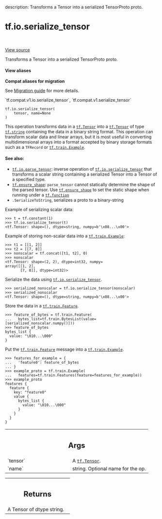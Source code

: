 description: Transforms a Tensor into a serialized TensorProto proto.

<div itemscope itemtype="http://developers.google.com/ReferenceObject">
<meta itemprop="name" content="tf.io.serialize_tensor" />
<meta itemprop="path" content="Stable" />
</div>

# tf.io.serialize_tensor

<!-- Insert buttons and diff -->

<table class="tfo-notebook-buttons tfo-api nocontent" align="left">

</table>

<a target="_blank" href="/code/stable/tensorflow/python/ops/io_ops.py">View source</a>



Transforms a Tensor into a serialized TensorProto proto.

<section class="expandable">
  <h4 class="showalways">View aliases</h4>
  <p>
<b>Compat aliases for migration</b>
<p>See
<a href="https://www.tensorflow.org/guide/migrate">Migration guide</a> for
more details.</p>
<p>`tf.compat.v1.io.serialize_tensor`, `tf.compat.v1.serialize_tensor`</p>
</p>
</section>

<pre class="devsite-click-to-copy prettyprint lang-py tfo-signature-link">
<code>tf.io.serialize_tensor(
    tensor, name=None
)
</code></pre>



<!-- Placeholder for "Used in" -->

This operation transforms data in a <a href="../../tf/Tensor.md"><code>tf.Tensor</code></a> into a <a href="../../tf/Tensor.md"><code>tf.Tensor</code></a> of type
<a href="../../tf.md#string"><code>tf.string</code></a> containing the data in a binary string format. This operation can
transform scalar data and linear arrays, but it is most useful in converting
multidimensional arrays into a format accepted by binary storage formats such
as a `TFRecord` or <a href="../../tf/train/Example.md"><code>tf.train.Example</code></a>.

#### See also:


- <a href="../../tf/io/parse_tensor.md"><code>tf.io.parse_tensor</code></a>: inverse operation of <a href="../../tf/io/serialize_tensor.md"><code>tf.io.serialize_tensor</code></a> that
transforms a scalar string containing a serialized Tensor into a Tensor of a
specified type.
- <a href="../../tf/ensure_shape.md"><code>tf.ensure_shape</code></a>: `parse_tensor` cannot statically determine the shape of
the parsed tensor. Use <a href="../../tf/ensure_shape.md"><code>tf.ensure_shape</code></a> to set the static shape when running
under a <a href="../../tf/function.md"><code>tf.function</code></a>
- `.SerializeToString`, serializes a proto to a binary-string

Example of serializing scalar data:

```
>>> t = tf.constant(1)
>>> tf.io.serialize_tensor(t)
<tf.Tensor: shape=(), dtype=string, numpy=b'\x08...\x00'>
```

Example of storing non-scalar data into a <a href="../../tf/train/Example.md"><code>tf.train.Example</code></a>:

```
>>> t1 = [[1, 2]]
>>> t2 = [[7, 8]]
>>> nonscalar = tf.concat([t1, t2], 0)
>>> nonscalar
<tf.Tensor: shape=(2, 2), dtype=int32, numpy=
array([[1, 2],
       [7, 8]], dtype=int32)>
```

Serialize the data using <a href="../../tf/io/serialize_tensor.md"><code>tf.io.serialize_tensor</code></a>.

```
>>> serialized_nonscalar = tf.io.serialize_tensor(nonscalar)
>>> serialized_nonscalar
<tf.Tensor: shape=(), dtype=string, numpy=b'\x08...\x00'>
```

Store the data in a <a href="../../tf/train/Feature.md"><code>tf.train.Feature</code></a>.

```
>>> feature_of_bytes = tf.train.Feature(
...   bytes_list=tf.train.BytesList(value=[serialized_nonscalar.numpy()]))
>>> feature_of_bytes
bytes_list {
  value: "\010...\000"
}
```

Put the <a href="../../tf/train/Feature.md"><code>tf.train.Feature</code></a> message into a <a href="../../tf/train/Example.md"><code>tf.train.Example</code></a>.

```
>>> features_for_example = {
...   'feature0': feature_of_bytes
... }
>>> example_proto = tf.train.Example(
...   features=tf.train.Features(feature=features_for_example))
>>> example_proto
features {
  feature {
    key: "feature0"
    value {
      bytes_list {
        value: "\010...\000"
      }
    }
  }
}
```

<!-- Tabular view -->
 <table class="responsive fixed orange">
<colgroup><col width="214px"><col></colgroup>
<tr><th colspan="2"><h2 class="add-link">Args</h2></th></tr>

<tr>
<td>
`tensor`
</td>
<td>
A <a href="../../tf/Tensor.md"><code>tf.Tensor</code></a>.
</td>
</tr><tr>
<td>
`name`
</td>
<td>
string.  Optional name for the op.
</td>
</tr>
</table>



<!-- Tabular view -->
 <table class="responsive fixed orange">
<colgroup><col width="214px"><col></colgroup>
<tr><th colspan="2"><h2 class="add-link">Returns</h2></th></tr>
<tr class="alt">
<td colspan="2">
A Tensor of dtype string.
</td>
</tr>

</table>

